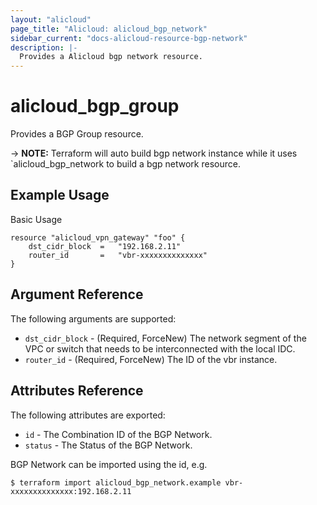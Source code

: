 ```yaml
---
layout: "alicloud"
page_title: "Alicloud: alicloud_bgp_network"
sidebar_current: "docs-alicloud-resource-bgp-network"
description: |-
  Provides a Alicloud bgp network resource.
---
```


# alicloud\_bgp_group

Provides a BGP Group resource.

-> **NOTE:** Terraform will auto build bgp network instance  while it uses `alicloud\_bgp_network to build a bgp network resource.

## Example Usage

Basic Usage

```
resource "alicloud_vpn_gateway" "foo" {
    dst_cidr_block  =   "192.168.2.11"
    router_id       =   "vbr-xxxxxxxxxxxxxx"
}
```
## Argument Reference

The following arguments are supported:

* `dst_cidr_block` - (Required, ForceNew) The network segment of the VPC or switch that needs to be interconnected with the local IDC.
* `router_id` - (Required, ForceNew) The ID of the vbr instance.

## Attributes Reference

The following attributes are exported:

* `id` - The Combination ID of the BGP Network.
* `status` - The Status of the BGP Network.

BGP Network can be imported using the id, e.g.

```
$ terraform import alicloud_bgp_network.example vbr-xxxxxxxxxxxxxx:192.168.2.11
```
